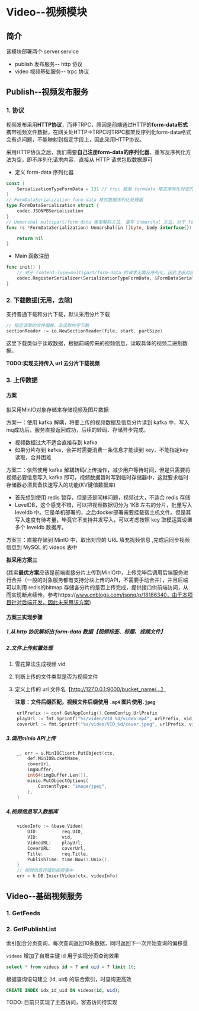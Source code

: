 # Video--视频模块

## 简介

该模块部署两个 server.service 

- publish 发布服务-- http 协议
- video 视频基础服务-- trpc 协议

## Publish--视频发布服务

### 1. 协议

视频发布采用**HTTP协议**，而非TRPC，原因是前端通过HTTP的**form-data形式**携带视频文件数据，在网关处HTTP->TRPC时TRPC框架反序列化form-data格式会有点问题，不能映射到指定字段上，因此采用HTTP协议。

采用HTTP协议之后，我们需要**自己注册form-data的序列化器**，重写反序列化方法为空，即不序列化请求内容，直接从 HTTP 请求包取数据即可

- 定义 form-data 序列化器

```go
const (
	SerializationTypeFormData = 131 // trpc 框架 formdata 格式序列化对应的键值
)
// FormDataSerialization form-data 格式数据序列化处理器
type FormDataSerialization struct {
	codec.JSONPBSerialization
}
// Unmarshal multipart/form-data 类型解码方法, 重写 Unmarshal 方法，对于 form-data 数据无需反序列化
func (s *FormDataSerialization) Unmarshal(in []byte, body interface{}) error {

	return nil
}
```

- Main 函数注册

```go
func init() {
	// 对于 Content-Type=multipart/form-data 的请求无需反序列化，因此注册对应的反序列化处理对象，重写其 Unmarshal 方法
	codec.RegisterSerializer(SerializationTypeFormData, &FormDataSerialization{})
}
```

### 2. 下载数据[无用，去除]

支持普通下载和分片下载，默认采用分片下载

```go
// 指定读取的文件偏移，及读取的字节数
sectionReader := io.NewSectionReader(file, start, partSize)
```

这里下载类似于读取数据，根据前端传来的视频信息，读取具体的视频二进制数据。

**TODO:实现支持传入 url 去分片下载视频**

### 3. 上传数据

#### 方案

拟采用MinIO对象存储来存储视频及图片数据

方案一：使用 kafka 解耦，将要上传的视频数据及信息分片读到 kafka 中，写入mq成功后，服务直接返回成功，后续的转码、存储异步完成。

- 视频数据过大不适合直接存到 kafka
- 如果分片存到 kafka，合并时需要消费一条信息才能读到 key，不能指定key读取，合并困难

方案二：依然使用 kafka 解耦转码/上传操作，减少用户等待时间，但是只需要将视频必要信息写入 kafka 即可，视频数据暂时写到临时存储器中，这就要求临时存储器必须具备快速写入的功能(KV键值数据库)

- 首先想到使用 redis 暂存，但是还是同样问题，视频过大，不适合 redis 存储
- LevelDB，这个感觉不错，可以把视频数据切分为 1KB 左右的分片，批量写入 leveldb 中。它是单机部署的，之后docker部署需要挂载宿主机文件。但是其写入速度有待考量，毕竟它不支持并发写入，可以考虑按照 key 取模运算设置多个 leveldb 数据库。

方案三：直接存储到 MinIO 中，取出对应的 URL 填充视频信息 ,完成后同步视频信息到 MySQL 的 videos 表中

**拟采用方案三**

 (其实**最优方案**应该是前端直接分片上传到MinIO中，上传完毕后调用后端服务进行合并（一般的对象服务都有支持分块上传的API，不需要手动合并），并且后端可以利用 redis的bitmap 存储各分片的是否上传完成，提供接口供前端访问，从而实现断点续传。参考https://www.cnblogs.com/jsonq/p/18186340，由于本项目针对后端开发，因此未采用该方案)

#### 方案三实现步骤

##### 1.从 http 协议解析出 form-data 数据【视频标签、标题、视频文件】

##### 2.文件上传前置处理

1. 雪花算法生成视频 vid

2. 判断上传的文件类型是否为视频文件

3. 定义上传的 url 文件名【http://127.0.0.1:9000/bucket_name/...】

   **注意：文件后缀匹配，视频文件后缀使用 `.mp4` 图片使用`.jpeg`**

```go
	urlPrefix := conf.GetAppConfig().CommConfig.UrlPrefix
	playUrl := fmt.Sprintf("%s/video/VID_%d/video.mp4", urlPrefix, vid)
	coverUrl := fmt.Sprintf("%s/video/VID_%d/cover.jpeg", urlPrefix, vid)
```

##### 3.调用minio API上传

```go
	_, err = u.MinIOClient.PutObject(ctx,
		def.MinIOBucketName,
		coverUrl,
		imgBuffer,
		int64(imgBuffer.Len()),
		minio.PutObjectOptions{
			ContentType: "image/jpeg",
		},
	)
```

##### 4.视频信息写入数据库

```go
	videoInfo := &base.Video{
		UID:         req.UID,
		VID:         vid,
		VideoURL:    playUrl,
		CoverURL:    coverUrl,
		Title:       req.Title,
		PublishTime: time.Now().Unix(),
	}
	// 视频信息存储到视频表中
	err = h.DB.InsertVideo(ctx, videoInfo)
```



## Video--基础视频服务

### 1. GetFeeds

### 2. GetPublishList

索引配合分页查询，每次查询返回10条数据，同时返回下一次开始查询的偏移量

`videos` 增加了自增主键 id 用于实现分页查询效果

```sql
select * from videos id > ? and uid = ? limit 10;
```

根据查询语句建立 (id, uid) 的联合索引，时查询更高效

```sql
CREATE INDEX idx_id_uid ON videos(id, uid);
```

TODO: 目前只实现了主态访问，客态访问待实现
